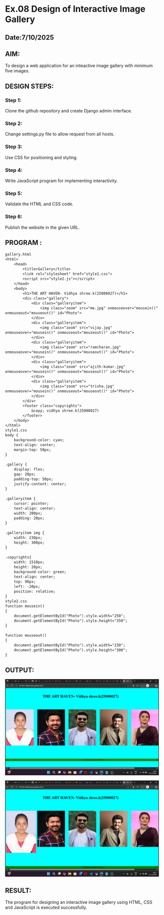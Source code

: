 # Ex.08 Design of Interactive Image Gallery
## Date:7/10/2025

## AIM:
To design a web application for an inteactive image gallery with minimum five images.

## DESIGN STEPS:

### Step 1:
Clone the github repository and create Django admin interface.

### Step 2:
Change settings.py file to allow request from all hosts.

### Step 3:
Use CSS for positioning and styling.

### Step 4:
Write JavaScript program for implementing interactivity.

### Step 5:
Validate the HTML and CSS code.

### Step 6:
Publish the website in the given URL.

## PROGRAM :
```
gallery.html
<html>
    <head>
        <title>Gallery</title>
        <link rel="stylesheet" href="style1.css">
        <script src="style2.js"></script>
    </head>
    <body>
        <h1>THE ART HAVEN- Vidhya shree.k(25008027)</h1>
        <div class="gallery">
            <div class="galleryitem">
                <img class="zoom" src="me.jpg" onmouseover="mousein()" onmouseout="mouseout()" id="Photo">
            </div>
            <div class="galleryitem">
                <img class="zoom" src="vijay.jpg" onmouseover="mousein()" onmouseout="mouseout()" id="Photo">
            </div>
            <div class="galleryitem">
                <img class="zoom" src="ramcharan.jpg" onmouseover="mousein()" onmouseout="mouseout()" id="Photo">
            </div>
            <div class="galleryitem">
                <img class="zoom" src="ajith-kumar.jpg" onmouseover="mousein()" onmouseout="mouseout()" id="Photo">
            </div>
            <div class="galleryitem">
                <img class="zoom" src="trisha.jpg" onmouseover="mousein()" onmouseout="mouseout()" id="Photo">
            </div>
        </div>
        <footer class="copyrights">
            &copy; vidhya shree.k(25008027)
        </footer>
    </body>
</html>
style1.css
body {
    background-color: cyan;
    text-align: center;
    margin-top: 50px;
}

.gallery {
    display: flex;
    gap: 20px;
    padding-top: 50px;
    justify-content: center;
}

.galleryitem {
    cursor: pointer;
    text-align: center;
    width: 200px;
    padding: 20px;
}

.galleryitem img {
    width: 230px;
    height: 300px;
}

.copyrights{
    width: 1510px;
    height: 20px;
    background-color: green;
    text-align: center;
    top: 90px;
    left: -20px;
    position: relative;
}
style2.css
function mousein()
{
    document.getElementById("Photo").style.width="250";
    document.getElementById("Photo").style.height="350";
}

function mouseout()
{
    document.getElementById("Photo").style.width="230";
    document.getElementById("Photo").style.height="300";
}
```



## OUTPUT:
![alt text](<Screenshot 2025-10-07 062656.png>)

![alt text](<Screenshot 2025-10-07 062722.png>)



## RESULT:
The program for designing an interactive image gallery using HTML, CSS and JavaScript is executed successfully.
